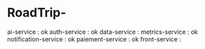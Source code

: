 # RoadTrip-

ai-service : ok
auth-service : ok
data-service :
metrics-service : ok
notification-service : ok
paiement-service : ok
front-service :
